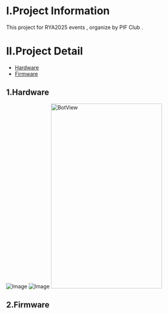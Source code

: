 
# I.Project Information 
This project for RYA2025 events , organize by PIF Club .
# II.Project Detail
- [Hardware](#1.hardware)
- [Firmware](#2.firmware)
## 1.Hardware
![Image](https://github.com/user-attachments/assets/8089a303-c853-4895-ac29-bbc5983f9dfe)
![Image](https://github.com/user-attachments/assets/7c6bdbbd-e477-4c4c-abab-cb76dc45bbd3)
<img src="https://github.com/user-attachments/assets/8089a303-c853-4895-ac29-bbc5983f9dfe" alt="BotView" width="300" height="500">

## 2.Firmware
